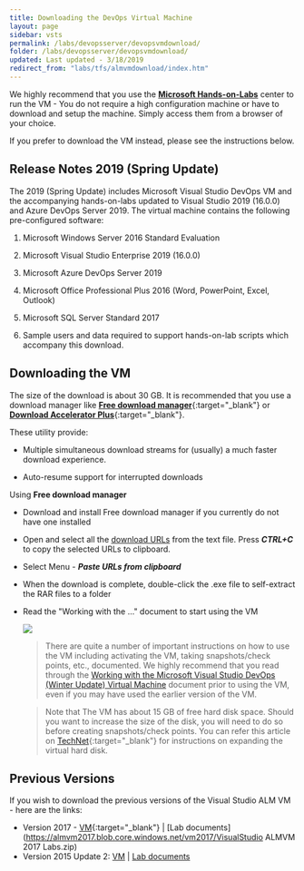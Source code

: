 ```yaml
---
title: Downloading the DevOps Virtual Machine
layout: page    
sidebar: vsts
permalink: /labs/devopsserver/devopsvmdownload/
folder: /labs/devopsserver/devopsvmdownload/
updated: Last updated - 3/18/2019
redirect_from: "labs/tfs/almvmdownload/index.htm"
---
```


We highly recommend that you use the [**Microsoft Hands-on-Labs**](../handsonlabs/) center to run the VM - You do not require a high configuration machine or have to download and setup the machine. Simply access them from a browser of your choice. 

If you prefer to download the VM instead, please see the instructions below.

## Release Notes 2019 (Spring Update)

The 2019 (Spring Update) includes Microsoft Visual Studio DevOps VM and the accompanying hands-on-labs updated to Visual Studio 2019 (16.0.0) and Azure DevOps Server 2019. The virtual machine contains the following pre-configured software:

1. Microsoft Windows Server 2016 Standard Evaluation

2. Microsoft Visual Studio Enterprise 2019 (16.0.0)

3. Microsoft Azure DevOps Server 2019

4. Microsoft Office Professional Plus 2016 (Word, PowerPoint, Excel, Outlook)

5. Microsoft SQL Server Standard 2017

6. Sample users and data required to support hands-on-lab scripts which accompany this download.

## Downloading the VM

The size of the download is about 30 GB. It is recommended that you use a download manager  like [**Free download manager**](http://www.freedownloadmanager.org/){:target="_blank"} or [**Download Accelerator Plus**](http://www.speedbit.com/dap/){:target="_blank"}.

These utility provide:

* Multiple simultaneous download streams for (usually) a much faster download experience.

* Auto-resume support for interrupted downloads

Using **Free download manager**

- Download and install Free download manager if you currently do not have one installed 
- Open and select all the <a href="./devopsvm2019links.txt" target="_blank">download URLs</a> from the text file. Press ***CTRL+C*** to copy the selected URLs to clipboard.
- Select Menu - ***Paste URLs from clipboard***      
- When the download is complete, double-click the .exe file to self-extract the RAR files to a folder       
- Read the "Working with the …" document to start using the VM

  <img src="images/fdm.png" />


   >There are quite a number of important instructions on how to use the VM including activating the VM, taking snapshots/check points, etc., documented. We highly recommend that you read through the [Working with the Microsoft Visual Studio DevOps (Winter Update) Virtual Machine](../started/) document prior to using the VM, even if you may have used the earlier version of the VM.

   >Note that The VM has about 15 GB of free hard disk space. Should you want to increase the size of the disk, you will need to do so before creating snapshots/check points. You can refer this article on [TechNet](https://technet.microsoft.com/en-us/library/dn282284(v=ws.11).aspx){:target="_blank"} for instructions on expanding the virtual hard disk.

## Previous Versions

If you wish to download the previous versions of the Visual Studio ALM VM - here are the links:
* Version 2017 -  [VM](../media/almvm2017url.txt){:target="_blank"} \|  [Lab documents](https://almvm2017.blob.core.windows.net/vm2017/VisualStudio ALMVM 2017 Labs.zip)
* Version 2015 Update 2: [VM](https://msdnshared.blob.core.windows.net/media/2016/06/ALMVM-2015-Update-2-Downloads.txt) \| [Lab documents](https://msdnshared.blob.core.windows.net/media/2016/06/ALMVM-2015-Update-2-Downloads.txt)
